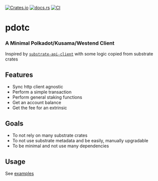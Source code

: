 [![Crates.io](https://img.shields.io/crates/v/pdotc?style=flat-square)](https://crates.io/crates/pdotc)
[![docs.rs](https://img.shields.io/docsrs/pdotc?style=flat-square)](https://docs.rs/pdotc/latest/pdotc)
[![CI](https://github.com/trevor-crypto/pdotc/actions/workflows/rust.yml/badge.svg)](https://github.com/trevor-crypto/pdotc/actions/workflows/rust.yml)

# pdotc

### A Minimal Polkadot/Kusama/Westend Client

Inspired by [`substrate-api-client`](https://github.com/scs/substrate-api-client) with some logic copied from substrate crates

## Features
- Sync http client agnostic
- Perform a simple transaction
- Perform general staking functions
- Get an account balance
- Get the fee for an extrinsic

## Goals
- To not rely on many substrate crates
- To not use substrate metadata and be easily, manually upgradable
- To be minimal and not use many dependencies

## Usage
See [examples](examples/client.rs)
